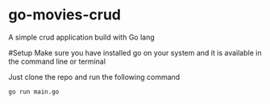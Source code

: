 # go-movies-crud
A simple crud application build with Go lang

#Setup
Make sure you have installed go on your system and it is available in the command line or terminal

Just clone the repo and run the following command

``
go run main.go
``
